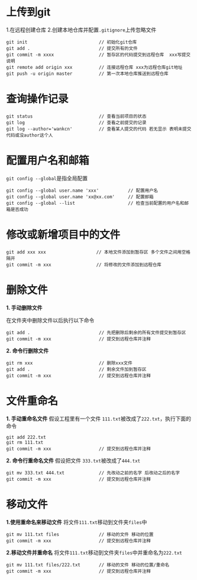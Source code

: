 # 上传到git
1.在远程创建仓库
2.创建本地仓库并配置`.gitignore`上传忽略文件
```
git init                           // 初始化git仓库
git add .                          // 提交所有的文件
git commit -m xxxx                 // 暂存区的代码提交到远程仓库  xxx写提交说明
git remote add origin xxx          // 连接远程仓库 xxx为远程仓库git地址
git push -u origin master          // 第一次本地仓库推送到远程仓库
```

# 查询操作记录
```
git status                         // 查看当前项目的状态
git log                            // 查看之前提交的记录
git log --author='wankcn'          // 查看某人提交的代码 若无显示 表明未提交代码或没author这个人
```

# 配置用户名和邮箱
`git config --global`是指全局配置
```
git config --global user.name 'xxx'           // 配置用户名
git config --global user.name 'xx@xx.com'     // 配置邮箱
git config --global --list                    // 检查当前配置的用户名和邮箱是否成功
```

# 修改或新增项目中的文件
```
git add xxx xxx                   // 本地文件添加到暂存区 多个文件之间用空格隔开
git commit -m xxx                 // 将修改的文件添加到远程仓库
```

# 删除文件
**1. 手动删除文件**

在文件夹中删除文件以后执行以下命令
```
git add .                          // 先把删除后剩余的所有文件提交到暂存区
git commit -m xxx                  // 提交到远程仓库并注释
```
**2. 命令行删除文件**
```
git rm xxx                         // 删除xxx文件
git add .                          // 剩余文件加到暂存区
git commit -m xxx                  // 提交到远程仓库并注释
```

# 文件重命名
**1. 手动重命名文件**
假设工程里有一个文件 `111.txt`被改成了`222.txt`，执行下面的命令
```
git add 222.txt
git rm 111.txt
git commit -m xxx                  // 提交到远程仓库并注释
```
**2. 命令行重命名文件**
假设把文件 `333.txt`被改成了`444.txt`
```
git mv 333.txt 444.txt             // 先改动之前的名字 后改动之后的名字
git commit -m xxx                  // 提交到远程仓库并注释
```

# 移动文件
**1.使用重命名来移动文件**
将文件`111.txt`移动到文件夹`files`中
```
git mv 111.txt files               // 移动的文件 移动的位置
git commit -m xxx                  // 提交到远程仓库并注释
```
**2.移动文件并重命名**
将文件`111.txt`移动到文件夹`files`中并重命名为`222.txt`
```
git mv 111.txt files/222.txt       // 移动的文件 移动的位置/重命名
git commit -m xxx                  // 提交到远程仓库并注释
```